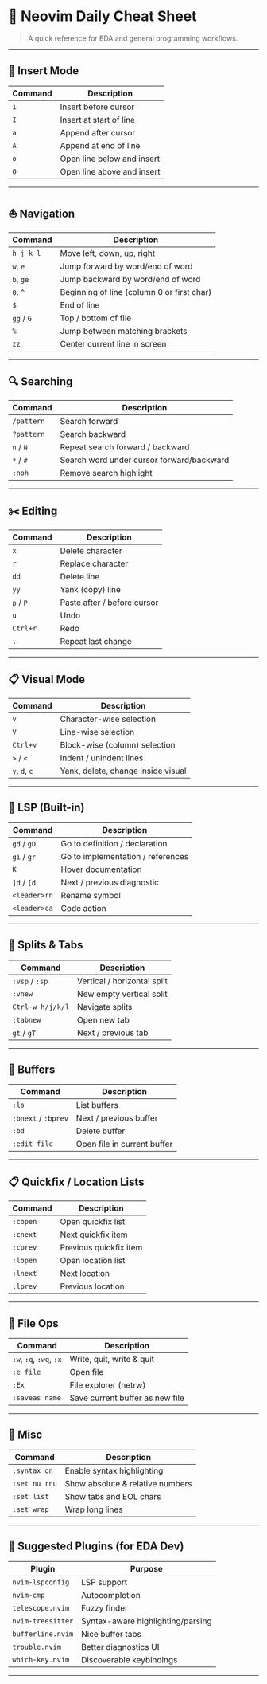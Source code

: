 # 🧠 Neovim Daily Cheat Sheet

> A quick reference for EDA and general programming workflows.

---

## 🔁 Insert Mode

| Command | Description                |
| ------- | -------------------------- |
| `i`     | Insert before cursor       |
| `I`     | Insert at start of line    |
| `a`     | Append after cursor        |
| `A`     | Append at end of line      |
| `o`     | Open line below and insert |
| `O`     | Open line above and insert |

---

## ⛵ Navigation

| Command    | Description                                |
| ---------- | ------------------------------------------ |
| `h j k l`  | Move left, down, up, right                 |
| `w`, `e`   | Jump forward by word/end of word           |
| `b`, `ge`  | Jump backward by word/end of word          |
| `0`, `^`   | Beginning of line (column 0 or first char) |
| `$`        | End of line                                |
| `gg` / `G` | Top / bottom of file                       |
| `%`        | Jump between matching brackets             |
| `zz`       | Center current line in screen              |

---

## 🔍 Searching

| Command    | Description                               |
| ---------- | ----------------------------------------- |
| `/pattern` | Search forward                            |
| `?pattern` | Search backward                           |
| `n` / `N`  | Repeat search forward / backward          |
| `*` / `#`  | Search word under cursor forward/backward |
| `:noh`     | Remove search highlight                   |

---

## ✂️ Editing

| Command   | Description                 |
| --------- | --------------------------- |
| `x`       | Delete character            |
| `r`       | Replace character           |
| `dd`      | Delete line                 |
| `yy`      | Yank (copy) line            |
| `p` / `P` | Paste after / before cursor |
| `u`       | Undo                        |
| `Ctrl+r`  | Redo                        |
| `.`       | Repeat last change          |

---

## 📋 Visual Mode

| Command       | Description                        |
| ------------- | ---------------------------------- |
| `v`           | Character-wise selection           |
| `V`           | Line-wise selection                |
| `Ctrl+v`      | Block-wise (column) selection      |
| `>` / `<`     | Indent / unindent lines            |
| `y`, `d`, `c` | Yank, delete, change inside visual |

---

## 🔧 LSP (Built-in)

| Command      | Description                       |
| ------------ | --------------------------------- |
| `gd` / `gD`  | Go to definition / declaration    |
| `gi` / `gr`  | Go to implementation / references |
| `K`          | Hover documentation               |
| `]d` / `[d`  | Next / previous diagnostic        |
| `<leader>rn` | Rename symbol                     |
| `<leader>ca` | Code action                       |

---

## 🔀 Splits & Tabs

| Command          | Description                 |
| ---------------- | --------------------------- |
| `:vsp` / `:sp`   | Vertical / horizontal split |
| `:vnew`          | New empty vertical split    |
| `Ctrl-w h/j/k/l` | Navigate splits             |
| `:tabnew`        | Open new tab                |
| `gt` / `gT`      | Next / previous tab         |

---

## 📑 Buffers

| Command             | Description                 |
| ------------------- | --------------------------- |
| `:ls`               | List buffers                |
| `:bnext` / `:bprev` | Next / previous buffer      |
| `:bd`               | Delete buffer               |
| `:edit file`        | Open file in current buffer |

---

## 📋 Quickfix / Location Lists

| Command  | Description            |
| -------- | ---------------------- |
| `:copen` | Open quickfix list     |
| `:cnext` | Next quickfix item     |
| `:cprev` | Previous quickfix item |
| `:lopen` | Open location list     |
| `:lnext` | Next location          |
| `:lprev` | Previous location      |

---

## 💾 File Ops

| Command                 | Description                     |
| ----------------------- | ------------------------------- |
| `:w`, `:q`, `:wq`, `:x` | Write, quit, write & quit       |
| `:e file`               | Open file                       |
| `:Ex`                   | File explorer (netrw)           |
| `:saveas name`          | Save current buffer as new file |

---

## 🧠 Misc

| Command       | Description                      |
| ------------- | -------------------------------- |
| `:syntax on`  | Enable syntax highlighting       |
| `:set nu rnu` | Show absolute & relative numbers |
| `:set list`   | Show tabs and EOL chars          |
| `:set wrap`   | Wrap long lines                  |

---

## 🔌 Suggested Plugins (for EDA Dev)

| Plugin            | Purpose                           |
| ----------------- | --------------------------------- |
| `nvim-lspconfig`  | LSP support                       |
| `nvim-cmp`        | Autocompletion                    |
| `telescope.nvim`  | Fuzzy finder                      |
| `nvim-treesitter` | Syntax-aware highlighting/parsing |
| `bufferline.nvim` | Nice buffer tabs                  |
| `trouble.nvim`    | Better diagnostics UI             |
| `which-key.nvim`  | Discoverable keybindings          |

---
